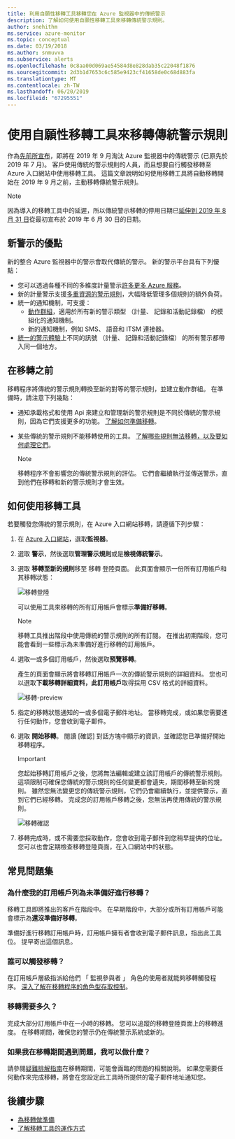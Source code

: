 ```yaml
---
title: 利用自願性移轉工具移轉您在 Azure 監視器中的傳統警示
description: 了解如何使用自願性移轉工具來移轉傳統警示規則。
author: snehithm
ms.service: azure-monitor
ms.topic: conceptual
ms.date: 03/19/2018
ms.author: snmuvva
ms.subservice: alerts
ms.openlocfilehash: 0c8aa00d069ae54584d8e828dab35c22048f1876
ms.sourcegitcommit: 2d3b1d7653c6c585e9423cf41658de0c68d883fa
ms.translationtype: MT
ms.contentlocale: zh-TW
ms.lasthandoff: 06/20/2019
ms.locfileid: "67295551"
---
```

# <a name="use-the-voluntary-migration-tool-to-migrate-your-classic-alert-rules"></a>使用自願性移轉工具來移轉傳統警示規則

作為[先前所宣布](monitoring-classic-retirement.md)，即將在 2019 年 9 月淘汰 Azure 監視器中的傳統警示 (已原先於 2019 年 7 月)。 客戶使用傳統的警示規則的人員，而且想要自行觸發移轉至 Azure 入口網站中使用移轉工具。 這篇文章說明如何使用移轉工具將自動移轉開始在 2019 年 9 月之前，主動移轉傳統警示規則。

> [!NOTE]
> 因為導入的移轉工具中的延遲，所以傳統警示移轉的停用日期已[延伸到 2019 年 8 月 31 日](https://azure.microsoft.com/updates/azure-monitor-classic-alerts-retirement-date-extended-to-august-31st-2019/)從最初宣布於 2019 年 6 月 30 日的日期。

## <a name="benefits-of-new-alerts"></a>新警示的優點

新的整合 Azure 監視器中的警示會取代傳統的警示。 新的警示平台具有下列優點：

- 您可以透過各種不同的多維度計量警示[許多更多 Azure 服務](alerts-metric-near-real-time.md#metrics-and-dimensions-supported)。
- 新的計量警示支援[多重資源的警示規則](alerts-metric-overview.md#monitoring-at-scale-using-metric-alerts-in-azure-monitor)，大幅降低管理多個規則的額外負荷。
- 統一的通知機制，可支援：
  - [動作群組](action-groups.md)，適用於所有新的警示類型 （計量、 記錄和活動記錄檔） 的模組化的通知機制。
  - 新的通知機制，例如 SMS、 語音和 ITSM 連接器。
- [統一的警示體驗](alerts-overview.md)上不同的訊號 （計量、 記錄和活動記錄檔） 的所有警示都帶入同一個地方。

## <a name="before-you-migrate"></a>在移轉之前

移轉程序將傳統的警示規則轉換至新的對等的警示規則，並建立動作群組。 在準備時，請注意下列幾點：

- 通知承載格式和使用 Api 來建立和管理新的警示規則是不同於傳統的警示規則，因為它們支援更多的功能。 [了解如何準備移轉](alerts-prepare-migration.md)。

- 某些傳統的警示規則不能移轉使用的工具。 [了解哪些規則無法移轉，以及要如何處理它們](alerts-understand-migration.md#classic-alert-rules-that-will-not-be-migrated)。

    > [!NOTE]
    > 移轉程序不會影響您的傳統警示規則的評估。 它們會繼續執行並傳送警示，直到他們在移轉和新的警示規則才會生效。

## <a name="how-to-use-the-migration-tool"></a>如何使用移轉工具

若要觸發您傳統的警示規則，在 Azure 入口網站移轉，請遵循下列步驟：

1. 在  [Azure 入口網站](https://portal.azure.com)，選取**監視器**。

1. 選取 **警示**，然後選取**管理警示規則**或是**檢視傳統警示**。

1. 選取 **移轉至新的規則**移至 移轉 登陸頁面。 此頁面會顯示一份所有訂用帳戶和其移轉狀態：

    ![移轉登陸](media/alerts-migration/migration-landing.png "移轉規則")

    可以使用工具來移轉的所有訂用帳戶會標示**準備好移轉**。

    > [!NOTE]
    > 移轉工具推出階段中使用傳統的警示規則的所有訂閱。 在推出初期階段，您可能會看到一些標示為未準備好進行移轉的訂用帳戶。

1. 選取一或多個訂用帳戶，然後選取**預覽移轉**。

    產生的頁面會顯示將會移轉訂用帳戶一次的傳統警示規則的詳細資料。 您也可以選取**下載移轉詳細資料，此訂用帳戶**取得採用 CSV 格式的詳細資料。

    ![移轉-preview](media/alerts-migration/migration-preview.png "預覽移轉")

1. 指定的移轉狀態通知的一或多個電子郵件地址。 當移轉完成，或如果您需要進行任何動作，您會收到電子郵件。

1. 選取 **開始移轉**。 閱讀 [確認] 對話方塊中顯示的資訊，並確認您已準備好開始移轉程序。

    > [!IMPORTANT]
    > 您起始移轉訂用帳戶之後，您將無法編輯或建立該訂用帳戶的傳統警示規則。 這項限制可確保您傳統的警示規則的任何變更都會遺失，期間移轉至新的規則。 雖然您無法變更您的傳統警示規則，它們仍會繼續執行，並提供警示，直到它們已經移轉。 完成您的訂用帳戶移轉之後，您無法再使用傳統的警示規則。

    ![移轉確認](media/alerts-migration/migration-confirm.png "確認開始移轉")

1. 移轉完成時，或不需要您採取動作，您會收到電子郵件到您稍早提供的位址。 您可以也會定期檢查移轉登陸頁面，在入口網站中的狀態。

## <a name="frequently-asked-questions"></a>常見問題集

### <a name="why-is-my-subscription-listed-as-not-ready-for-migration"></a>為什麼我的訂用帳戶列為未準備好進行移轉？

移轉工具即將推出的客戶在階段中。 在早期階段中，大部分或所有訂用帳戶可能會標示為**還沒準備好移轉**。 

準備好進行移轉訂用帳戶時，訂用帳戶擁有者會收到電子郵件訊息，指出此工具位。 提早寄出這個訊息。

### <a name="who-can-trigger-the-migration"></a>誰可以觸發移轉？

在訂用帳戶層級指派給他們 「 監視參與者 」 角色的使用者就能夠移轉觸發程序。 [深入了解在移轉程序的角色型存取控制](alerts-understand-migration.md#who-can-trigger-the-migration)。

### <a name="how-long-will-the-migration-take"></a>移轉需要多久？

完成大部分訂用帳戶中在一小時的移轉。 您可以追蹤的移轉登陸頁面上的移轉進度。 在移轉期間，確保您的警示仍在傳統警示系統或新的。

### <a name="what-can-i-do-if-i-run-into-a-problem-during-migration"></a>如果我在移轉期間遇到問題，我可以做什麼？

請參閱[疑難排解指南](alerts-understand-migration.md#common-problems-and-remedies)在移轉期間，可能會面臨的問題的相關說明。 如果您需要任何動作來完成移轉，將會在您設定此工具時所提供的電子郵件地址通知您。

## <a name="next-steps"></a>後續步驟

- [為移轉做準備](alerts-prepare-migration.md)
- [了解移轉工具的運作方式](alerts-understand-migration.md)
